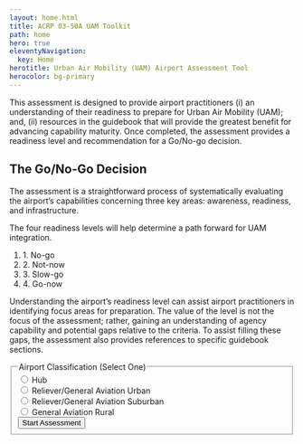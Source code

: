 ```yaml
---
layout: home.html
title: ACRP 03-50A UAM Toolkit
path: home
hero: true
eleventyNavigation:
  key: Home
herotitle: Urban Air Mobility (UAM) Airport Assessment Tool
herocolor: bg-primary
---
```

<div class="home-content__left">
  
 This assessment is designed to provide airport practitioners (i) an understanding of their readiness to prepare for Urban Air Mobility (UAM); and, (ii) resources in the guidebook that will provide the greatest benefit for advancing capability maturity. Once completed, the assessment provides a readiness level and recommendation for a Go/No-go decision.
  
## The Go/No-Go Decision
  
The assessment is a straightforward process of systematically evaluating the airport’s capabilities concerning three key areas: awareness, readiness, and infrastructure.
  
The four readiness levels will help determine a path forward for UAM integration.
  
  <ol class="flex justify-between ml-0 text-center">
      <li class=" list-none m-0 border-t-8 border-error flex-1 pt-3 font-bold text-lg">1. No-go</li>
      <li class=" list-none m-0 border-t-8 border-orange flex-1 pt-3 font-bold text-lg">2. Not-now</li>
      <li class=" list-none m-0 border-t-8 border-yellow flex-1 pt-3 font-bold text-lg">3. Slow-go</li>
      <li class=" list-none m-0 border-t-8 border-green flex-1 pt-3 font-bold text-lg">4. Go-now</li>
  </ol>
  
Understanding the airport’s readiness level can assist airport practitioners in identifying focus areas for preparation. The value of the level is not the focus of the assessment; rather, gaining an understanding of agency capability and potential gaps relative to the criteria. To assist filling these gaps, the assessment also provides references to specific guidebook sections.
  
</div>
<form id="airportClassification" class="home-content__right">
 <fieldset class="active">
   <legend>Airport Classification <span class="text-base text-dark">(Select One)</span></legend>
   <div class="error" id="classificationsError"></div>
   <div class="space-y-4">
     <div class="custom-group">
        <input id="classHub" class="custom-radio" type="radio" value="hub" name="classifications" required>
       <label for="classHub" class="custom-label home-radios">
         Hub
       </label>
     </div>
     <div class="custom-group">
        <input id="classUrban" class="custom-radio" type="radio" value="urban" name="classifications">
       <label for="classUrban" class="custom-label home-radios">
         Reliever/General Aviation Urban
       </label>
     </div>
     <div class="custom-group">
        <input id="classSuburban" class="custom-radio" type="radio" value="suburban" name="classifications">
       <label for="classSuburban" class="custom-label home-radios">
         Reliever/General Aviation Suburban
       </label>
     </div>
     <div class="custom-group">
        <input id="classRural" class="custom-radio" type="radio" value="rural" name="classifications">
       <label for="classRural" class="custom-label home-radios">
         General Aviation Rural
       </label>
     </div>
   </div>
     <button data-href="./classifications" type="submit" class="button next-button mr-auto mt-10" id="saveForm" data-save-form="airportClassification" data-step="1">
       Start Assessment
     </button>
 </fieldset>
</form>
